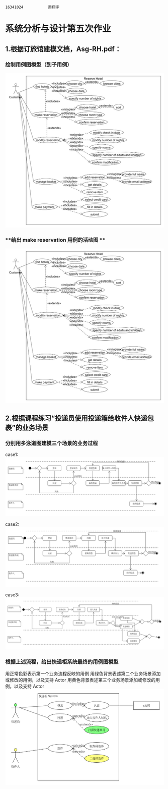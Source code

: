                                                                                   16341024           周翔宇

# 系统分析与设计第五次作业
## 1.根据订旅馆建模文档，Asg-RH.pdf：
### **绘制用例图模型（到子用例）**
![图片](https://github.com/345634262/345634262.github.io/blob/master/用例图模型.jpg)

### **给出 make reservation 用例的活动图 **
![图片](https://github.com/345634262/345634262.github.io/blob/master/用例图模型.jpg)
   
## 2.根据课程练习“投递员使用投递箱给收件人快递包裹”的业务场景
### 分别用多泳道图建模三个场景的业务过程
case1:
![图片](https://github.com/345634262/345634262.github.io/blob/master/case1.png)

case2:
![图片](https://github.com/345634262/345634262.github.io/blob/master/case2.png)

case3:
![图片](https://github.com/345634262/345634262.github.io/blob/master/case3.png)

### 根据上述流程，给出快递柜系统最终的用例图模型
用正常色彩表示第一个业务流程反映的用例
用绿色背景表述第二个业务场景添加或修改的用例，以及支持 Actor
用黄色背景表述第三个业务场景添加或修改的用例，以及支持 Actor 
![图片](https://github.com/345634262/345634262.github.io/blob/master/case.png)


